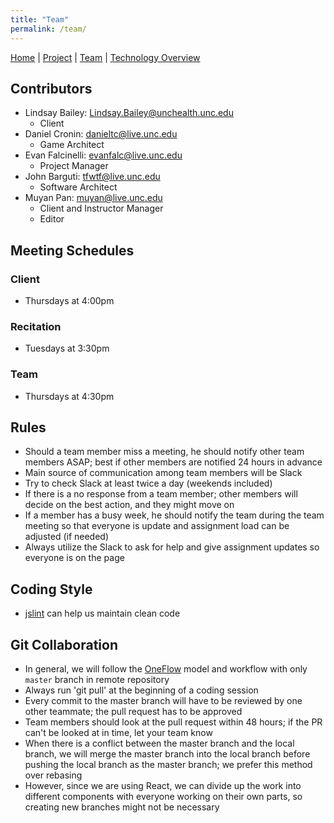 ```yaml
---
title: "Team"
permalink: /team/
---
```


[Home](/ChildSafetyGame/) | [Project](/ChildSafetyGame/project) | [Team](/ChildSafetyGame/team) | [Technology Overview](/ChildSafetyGame/technology) 

## Contributors

- Lindsay Bailey: [Lindsay.Bailey@unchealth.unc.edu](mailto:Lindsay.Bailey@unchealth.unc.edu)
  - Client
- Daniel Cronin:   [danieltc@live.unc.edu](mailto:danieltc@live.unc.edu)
  - Game Architect
- Evan Falcinelli:      [evanfalc@live.unc.edu](mailto:evanfalc@live.unc.edu)
  - Project Manager
- John Barguti:      [tfwtf@live.unc.edu](mailto:tfwtf@live.unc.edu)
  - Software Architect
- Muyan Pan: [muyan@live.unc.edu](mailto:muyan@live.unc.edu)
  - Client and Instructor Manager
  - Editor

## Meeting Schedules

### Client
- Thursdays at 4:00pm

### Recitation
- Tuesdays at 3:30pm

### Team
- Thursdays at 4:30pm

## Rules

-	Should a team member miss a meeting, he should notify other team members ASAP; best if other members are notified 24 hours in advance
-	Main source of communication among team members will be Slack 
-	Try to check Slack at least twice a day (weekends included)
-	If there is a no response from a team member; other members will decide on the best action, and they might move on 
-   If a member has a busy week, he should notify the team during the team meeting so that everyone is update and assignment load can be adjusted (if needed)
-   Always utilize the Slack to ask for help and give assignment updates so everyone is on the page

## Coding Style

- [jslint](https://jslint.com/) can help us maintain clean code

## Git Collaboration

- In general, we will follow the [OneFlow](https://www.endoflineblog.com/oneflow-a-git-branching-model-and-workflow) model and workflow with only `master` branch in remote repository
- Always run 'git pull' at the beginning of a coding session
- Every commit to the master branch will have to be reviewed by one other teammate; the pull request has to be approved
- Team members should look at the pull request within 48 hours; if the PR can't be looked at in time, let your team know
- When there is a conflict between the master branch and the local branch, we will merge the master branch into the local branch before pushing the local branch as the master branch; we prefer this method over rebasing
- However, since we are using React, we can divide up the work into different components with everyone working on their own parts, so creating new branches might not be necessary

